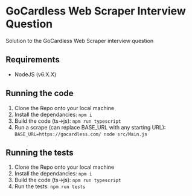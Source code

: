 # GoCardless Web Scraper Interview Question
Solution to the GoCardless Web Scraper interview question

## Requirements
- NodeJS (v6.X.X)

## Running the code
1. Clone the Repo onto your local machine
2. Install the dependancies: `npm i`
3. Build the code (ts->js): `npm run typescript`
4. Run a scrape (can replace BASE_URL with any starting URL): `BASE_URL=https://gocardless.com/ node src/Main.js`

## Running the tests
1. Clone the Repo onto your local machine
2. Install the dependancies: `npm i`
3. Build the code (ts->js): `npm run typescript`
4. Run the tests: `npm run tests`